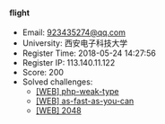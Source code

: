 #### flight  

* Email: 923435274@qq.com  
* University: 西安电子科技大学  
* Register Time: 2018-05-24 14:27:56  
* Register IP: 113.140.11.122  
* Score: 200  
* Solved challenges: 
  * [[WEB] php-weak-type](https://github.com/SniperOJ/Challenges/blob/master/WEB/php-weak-type.json)  
  * [[WEB] as-fast-as-you-can](https://github.com/SniperOJ/Challenges/blob/master/WEB/as-fast-as-you-can.json)  
  * [[WEB] 2048](https://github.com/SniperOJ/Challenges/blob/master/WEB/2048.json)  
